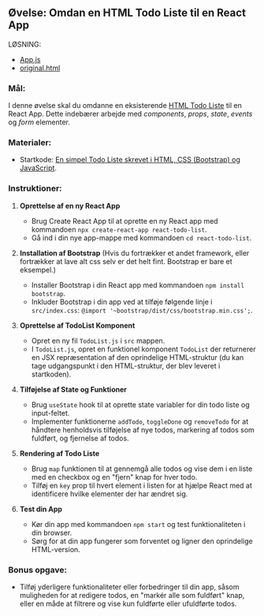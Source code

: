 ## Øvelse: Omdan en HTML Todo Liste til en React App

LØSNING: 
* [App.js](https://github.com/ITAKEA/solution_todo_html_to_react_ex/blob/master/src/App.js)
* [original.html](https://github.com/ITAKEA/solution_todo_html_to_react_ex/blob/master/public/original.html)

### Mål:
I denne øvelse skal du omdanne en eksisterende [HTML Todo Liste](https://itakea.github.io/todo_html_to_react_ex/) til en React App. Dette indebærer arbejde med _components_, _props_, _state_, _events_ og _form_ elementer.

### Materialer:
- Startkode: [En simpel Todo Liste skrevet i HTML, CSS (Bootstrap) og JavaScript](https://github.com/ITAKEA/todo_html_to_react_ex/blob/master/index.html). 

### Instruktioner:

1. **Oprettelse af en ny React App**
   - Brug Create React App til at oprette en ny React app med kommandoen `npx create-react-app react-todo-list`.
   - Gå ind i din nye app-mappe med kommandoen `cd react-todo-list`.

2. **Installation af Bootstrap**
(Hvis du fortrækker et andet framework, eller fortrækker at lave alt css selv er det helt fint. Bootstrap er bare et eksempel.)    

   - Installer Bootstrap i din React app med kommandoen `npm install bootstrap`.
   - Inkluder Bootstrap i din app ved at tilføje følgende linje i `src/index.css`: `@import '~bootstrap/dist/css/bootstrap.min.css';`.

3. **Oprettelse af TodoList Komponent**
   - Opret en ny fil `TodoList.js` i `src` mappen.
   - I `TodoList.js`, opret en funktionel komponent `TodoList` der returnerer en JSX repræsentation af den oprindelige HTML-struktur (du kan tage udgangspunkt i den HTML-struktur, der blev leveret i startkoden).

4. **Tilføjelse af State og Funktioner**
   - Brug `useState` hook til at oprette state variabler for din todo liste og input-feltet.
   - Implementer funktionerne `addTodo`, `toggleDone` og `removeTodo` for at håndtere henholdsvis tilføjelse af nye todos, markering af todos som fuldført, og fjernelse af todos.

5. **Rendering af Todo Liste**
   - Brug `map` funktionen til at gennemgå alle todos og vise dem i en liste med en checkbox og en "fjern" knap for hver todo.
   - Tilføj en `key` prop til hvert element i listen for at hjælpe React med at identificere hvilke elementer der har ændret sig.

6. **Test din App**
   - Kør din app med kommandoen `npm start` og test funktionaliteten i din browser.
   - Sørg for at din app fungerer som forventet og ligner den oprindelige HTML-version.


### Bonus opgave:
- Tilføj yderligere funktionaliteter eller forbedringer til din app, såsom muligheden for at redigere todos, en "markér alle som fuldført" knap, eller en måde at filtrere og vise kun fuldførte eller ufuldførte todos.

